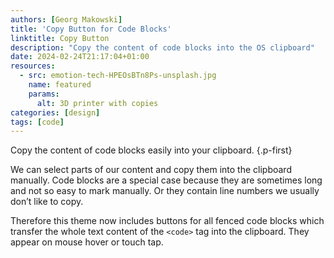 ```yaml
---
authors: [Georg Makowski]
title: 'Copy Button for Code Blocks'
linktitle: Copy Button
description: "Copy the content of code blocks into the OS clipboard"
date: 2024-02-24T21:17:04+01:00
resources:
  - src: emotion-tech-HPEOsBTn8Ps-unsplash.jpg
    name: featured
    params:
      alt: 3D printer with copies
categories: [design]
tags: [code]
---
```


Copy the content of code blocks easily into your clipboard.
{.p-first}
<!--more-->

We can select parts of our content and copy them into the clipboard manually. Code blocks are a special case because they are sometimes long and not so easy to mark manually. Or they contain line numbers we usually don’t like to copy.

Therefore this theme now includes buttons for all fenced code blocks which transfer the whole text content of the `<code>` tag into the clipboard. They appear on mouse hover or touch tap.
